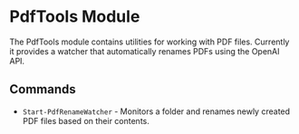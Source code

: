 # PdfTools Module

The PdfTools module contains utilities for working with PDF files. Currently it provides a watcher that automatically renames PDFs using the OpenAI API.

## Commands

- `Start-PdfRenameWatcher` - Monitors a folder and renames newly created PDF files based on their contents.
